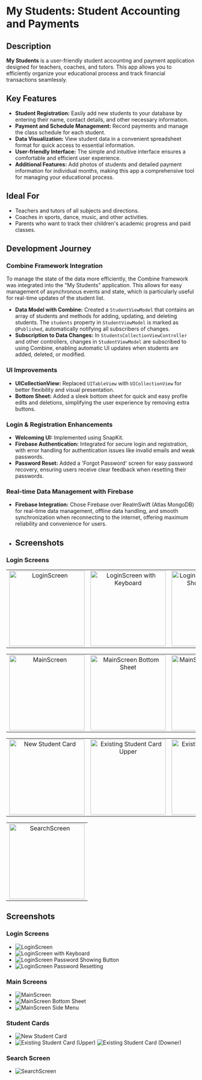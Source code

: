 # My Students: Student Accounting and Payments

## Description

**My Students** is a user-friendly student accounting and payment application designed for teachers, coaches, and tutors. This app allows you to efficiently organize your educational process and track financial transactions seamlessly.

## Key Features

- **Student Registration:** Easily add new students to your database by entering their name, contact details, and other necessary information.
- **Payment and Schedule Management:** Record payments and manage the class schedule for each student.
- **Data Visualization:** View student data in a convenient spreadsheet format for quick access to essential information.
- **User-friendly Interface:** The simple and intuitive interface ensures a comfortable and efficient user experience.
- **Additional Features:** Add photos of students and detailed payment information for individual months, making this app a comprehensive tool for managing your educational process.

## Ideal For

- Teachers and tutors of all subjects and directions.
- Coaches in sports, dance, music, and other activities.
- Parents who want to track their children's academic progress and paid classes.

## Development Journey

### Combine Framework Integration
To manage the state of the data more efficiently, the Combine framework was integrated into the "My Students" application. This allows for easy management of asynchronous events and state, which is particularly useful for real-time updates of the student list.

- **Data Model with Combine:** Created a `StudentViewModel` that contains an array of students and methods for adding, updating, and deleting students. The `students` property in `StudentViewModel` is marked as `@Published`, automatically notifying all subscribers of changes.
- **Subscription to Data Changes:** In `StudentsCollectionViewController` and other controllers, changes in `StudentViewModel` are subscribed to using Combine, enabling automatic UI updates when students are added, deleted, or modified.

### UI Improvements
- **UICollectionView:** Replaced `UITableView` with `UICollectionView` for better flexibility and visual presentation.
- **Bottom Sheet:** Added a sleek bottom sheet for quick and easy profile edits and deletions, simplifying the user experience by removing extra buttons.

### Login & Registration Enhancements
- **Welcoming UI:** Implemented using SnapKit.
- **Firebase Authentication:** Integrated for secure login and registration, with error handling for authentication issues like invalid emails and weak passwords.
- **Password Reset:** Added a 'Forgot Password' screen for easy password recovery, ensuring users receive clear feedback when resetting their passwords.

### Real-time Data Management with Firebase
- **Firebase Integration:** Chose Firebase over RealmSwift (Atlas MongoDB) for real-time data management, offline data handling, and smooth synchronization when reconnecting to the internet, offering maximum reliability and convenience for users.

- ## Screenshots

### Login Screens
<table>
  <tr>
    <td align="center"><img src="screenshots/LoginScreen.png" alt="LoginScreen" width="200"></td>
    <td align="center"><img src="screenshots/LoginScreenKeyboard.png" alt="LoginScreen with Keyboard" width="200"></td>
    <td align="center"><img src="screenshots/LoginScreenPasswordShowing.png" alt="LoginScreen Password Showing Button" width="200"></td>
    <td align="center"><img src="screenshots/LoginScreenPasswordReseting.png" alt="LoginScreen Password Resetting" width="200"></td>
  </tr>
</table>

<table>
  <tr>
    <td align="center"><img src="screenshots/MainScreen.png" alt="MainScreen" width="200"></td>
    <td align="center"><img src="screenshots/MainScreenBottomSheet.png" alt="MainScreen Bottom Sheet" width="200"></td>
    <td align="center"><img src="screenshots/MainScreenSideMenu.png" alt="MainScreen Side Menu" width="200"></td>
  </tr>
</table>

<table>
  <tr>
    <td align="center"><img src="screenshots/NewStudentCard.png" alt="New Student Card" width="200"></td>
    <td align="center"><img src="screenshots/ExistStudentCardUpper.png" alt="Existing Student Card Upper" width="200"></td>
    <td align="center"><img src="screenshots/ExistStudentCardDowner.png" alt="Existing Student Card Downer" width="200"></td>
  </tr>
</table>

<table>
  <tr>
    <td align="center"><img src="screenshots/SearchScreen.png" alt="SearchScreen" width="200"></td>
  </tr>
</table>


## Screenshots

### Login Screens
- ![LoginScreen](screenshots/LoginScreen.png)
- ![LoginScreen with Keyboard](screenshots/LoginScreenKeyboard.png)
- ![LoginScreen Password Showing Button](screenshots/LoginScreenPasswordShowing.png)
- ![LoginScreen Password Resetting](screenshots/LoginScreenPasswordReseting.png)

### Main Screens
- ![MainScreen](screenshots/MainScreen.png)
- ![MainScreen Bottom Sheet](screenshots/MainScreenBottomSheet.png)
- ![MainScreen Side Menu](screenshots/MainScreenSideMenu.png)

### Student Cards
- ![New Student Card](screenshots/NewStudentCard.png)
- ![Existing Student Card](screenshots/ExistStudentCardUpper.png) (Upper) ![Existing Student Card](screenshots/ExistStudentCardDowner.png) (Downer)

### Search Screen
- ![SearchScreen](screenshots/SearchScreen.png)
